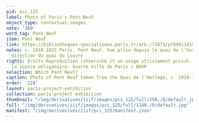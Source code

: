 ```yaml
---
pid: pci_125
label: Photo of Paris's Pont Neuf
object_type: contextual-images
note: '369'
word_tag: Pont-Neuf
item: Pont Neuf
link: https://bibliotheques-specialisees.paris.fr/ark:/73873/pf0002145629
notes: c. 1910-1925 Paris. Pont Neuf. Vue prise depuis le quai de l'horloge dans la
  direction du quai du Louvre
rights: Droits Reproduction r√©serv√©e √† un usage strictement priv√©. Mention de
  la source obligatoire. Source Ville de Paris / BHVP
selection: Which Pont Neuf?
caption: Photo of Pont Neuf taken from the Quai de l'Horloge, c. 1910-1925
order: '124'
layout: paris-project-exhibition
collection: paris-project-exhibition
thumbnail: "/img/derivatives/iiif/images/pci_125/full/250,/0/default.jpg"
full: "/img/derivatives/iiif/images/pci_125/full/1140,/0/default.jpg"
manifest: "/img/derivatives/iiif/pci_125/manifest.json"
---
```

